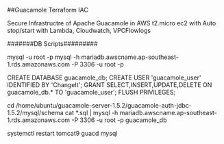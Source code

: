 ##Guacamole Terraform IAC

Secure Infrastructre of Apache Guacamole in AWS t2.micro ec2 with Auto stop/start with Lambda, Cloudwatch, VPCFlowlogs

#######DB Scripts#########

mysql -u root -p
mysql -h mariadb.awscname.ap-southeast-1.rds.amazonaws.com -P 3306 -u root -p

CREATE DATABASE guacamole_db;
CREATE USER 'guacamole_user' IDENTIFIED BY 'ChangeIt';
GRANT SELECT,INSERT,UPDATE,DELETE ON guacamole_db.* TO 'guacamole_user';
FLUSH PRIVILEGES;

cd /home/ubuntu/guacamole-server-1.5.2/guacamole-auth-jdbc-1.5.2/mysql/schema
cat *.sql | mysql -h mariadb.awscname.ap-southeast-1.rds.amazonaws.com -P 3306 -u root -p guacamole_db

systemctl restart tomcat9 guacd mysql
